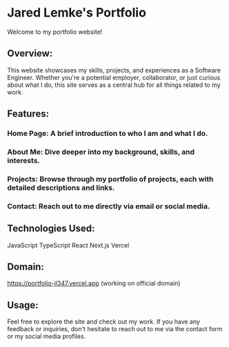 # Jared Lemke's Portfolio

Welcome to my portfolio website!

## Overview:
This website showcases my skills, projects, and experiences as a Software Engineer. Whether you're a potential employer, collaborator, or just curious about what I do, this site serves as a central hub for all things related to my work.

## Features:
### Home Page: A brief introduction to who I am and what I do.
### About Me: Dive deeper into my background, skills, and interests.
### Projects: Browse through my portfolio of projects, each with detailed descriptions and links.
### Contact: Reach out to me directly via email or social media.

## Technologies Used:
JavaScript
TypeScript
React
Next.js
Vercel

## Domain:
https://portfolio-jl347.vercel.app (working on official domain)

## Usage:
Feel free to explore the site and check out my work. If you have any feedback or inquiries, don't hesitate to reach out to me via the contact form or my social media profiles.
